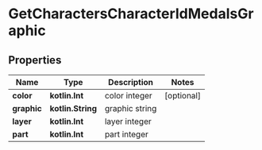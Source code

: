 
# GetCharactersCharacterIdMedalsGraphic

## Properties
Name | Type | Description | Notes
------------ | ------------- | ------------- | -------------
**color** | **kotlin.Int** | color integer |  [optional]
**graphic** | **kotlin.String** | graphic string | 
**layer** | **kotlin.Int** | layer integer | 
**part** | **kotlin.Int** | part integer | 



